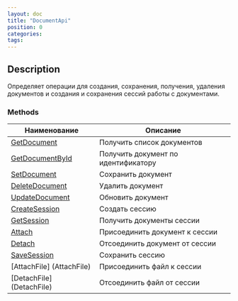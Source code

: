 ```yaml
---
layout: doc
title: "DocumentApi"
position: 0 
categories: 
tags:
---
```


## Description
Определяет операции для создания, сохранения, получения, удаления документов и создания и сохранения 
сессий работы с документами. 

### Methods

Наименование | Описание |
-------------|----------|
[GetDocument](GetDocument)  | Получить список документов |
[GetDocumentById](GetDocumentById) | Получить документ по идентификатору |
[SetDocument](SetDocument)  | Сохранить документ |
[DeleteDocument](DeleteDocument) | Удалить документ |
[UpdateDocument](UpdateDocument) | Обновить документ |
[CreateSession](CreateSession) | Создать сессию |
[GetSession](GetSession) | Получить документы сессии |
[Attach](Attach) | Присоединить документ к сессии |
[Detach](Detach) | Отсоединить документ от сессии |
[SaveSession](SaveSession) | Сохранить сессию |
[AttachFile] (AttachFile) | Присоединить файл к сессии |
[DetachFile] (DetachFile) | Отсоединить файл от сессии |